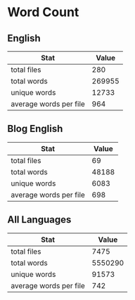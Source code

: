 # Word Count

## English

Stat | Value
---- | -----
total files | 280
total words | 269955
unique words | 12733
average words per file | 964

## Blog English

Stat | Value
---- | -----
total files | 69
total words | 48188
unique words | 6083
average words per file | 698

## All Languages

Stat | Value
---- | -----
total files | 7475
total words | 5550290
unique words | 91573
average words per file | 742
